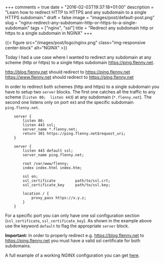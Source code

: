 +++
comments = true
date = "2016-02-03T19:37:18+01:00"
description = "Learn how to redirect HTTP to HTTPS and any subdomain to a single HTTPS subdomain."
draft = false
image = "images/post/default-post.png"
slug = "nginx-redirect-any-subdomain-http-or-https-to-a-single-subdomain"
tags = ["nginx", "ssl"]
title = "Redirect any subdomain http or https to a single subdomain in NGINX"
+++

{{< figure src="/images/post/logo/nginx.png" class="img-responsive center-block" alt="NGINX" >}}

Today I had a use case where I wanted to redirect any subdomain at any scheme (http or https) to a single https subdomain https://ping.flenny.net.

http://blog.flenny.net should redirect to https://ping.flenny.net<br>
https://www.flenny.net should redirect to https://ping.flenny.net

In order to redirect both schemes (http and https) to a single subdomain you have to setup two `server` blocks. The first one catches all the traffic to any scheme (`listen 80;  listen 443`) at any subdomain (`*.flenny.net`). The second one listens only on port `443` and the specific subdomain `ping.flenny.net`.

~~~nginx
	server {
		listen 80;
		listen 443 ssl;
		server_name *.flenny.net;
		return 301 https://ping.flenny.net$request_uri;
	}
	
	server {
		listen 443 default ssl;
		server_name ping.flenny.net;
		
		root /var/www/flenny;
		index index.html index.htm;
	
		ssl on;
		ssl_certificate			path/to/ssl.crt;
		ssl_certificate_key		path/to/ssl.key;
				
		location / {
			proxy_pass https://x.y.z;
		}
	}
~~~

For a specific port you can only have one ssl configuration section (`ssl_certificate`, `ssl_certificate_key`). As shown in the example above use the keyword `default` to flag the appropriate `server` block.

**Important:** In order to properly redirect e.g. https://blog.flenny.net to https://ping.flenny.net you must have a valid ssl certificate for both subdomains.

A full example of a working NGINX configuration you can get <a href="https://gist.github.com/flenny/de4b6ab465ed5b1c6886" target="_blank">here</a>.